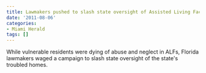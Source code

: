 ```yaml
---
title: Lawmakers pushed to slash state oversight of Assisted Living Facilities
date: '2011-08-06'
categories:
- Miami Herald
tags: []
---
```

While vulnerable residents were dying of abuse and neglect in ALFs, Florida lawmakers waged a campaign to slash state oversight of the state's troubled homes.